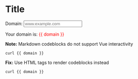 # Title

<div id="builder">

Domain: <input v-model="domain" placeholder="www.example.com">

Your domain is: <span style="color: red;">{{ domain }}</span>

**Note:** Markdown codeblocks do not support Vue interactivity

```
curl {{ domain }}
```

**Fix:** Use HTML tags to render codeblocks instead

<pre><code>curl {{ domain }}</code></pre>

</div>
